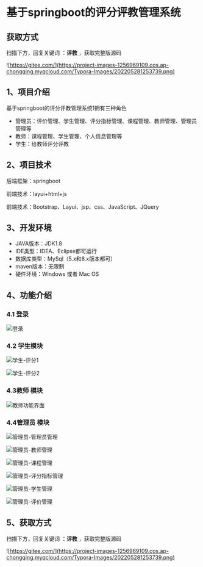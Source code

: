 # 基于springboot的评分评教管理系统

## 获取方式

扫描下方，回复关键词  ：**评教** ，获取完整版源码

![https://gitee.com/](https://project-images-1256969109.cos.ap-chongqing.myqcloud.com/Typora-Images/202205281253739.png)

## 1、项目介绍

基于springboot的评分评教管理系统1拥有三种角色

- 管理员：评价管理、学生管理、评分指标管理、课程管理、教师管理、管理员管理等
- 教师：课程管理、学生管理、个人信息管理等
- 学生：给教师评分评教


## 2、项目技术

后端框架：springboot

前端技术：layui+html+js

前端技术：Bootstrap、Layui、jsp、css、JavaScript、JQuery

## 3、开发环境

- JAVA版本：JDK1.8
- IDE类型：IDEA、Eclipse都可运行
- 数据库类型：MySql（5.x和8.x版本都可） 
- maven版本：无限制
- 硬件环境：Windows 或者 Mac OS


## 4、功能介绍

### 4.1 登录

![登录](https://project-images-1256969109.cos.ap-chongqing.myqcloud.com/Typora-Images/202208091056856.jpg)

### 4.2 学生模块

![学生-评分1](https://project-images-1256969109.cos.ap-chongqing.myqcloud.com/Typora-Images/202208091057257.jpg)

![学生-评分2](https://project-images-1256969109.cos.ap-chongqing.myqcloud.com/Typora-Images/202208091057145.jpg)

### 4.3教师 模块

![教师功能界面](https://project-images-1256969109.cos.ap-chongqing.myqcloud.com/Typora-Images/202208091057617.jpg)

### 4.4管理员 模块

![管理员-管理员管理](https://project-images-1256969109.cos.ap-chongqing.myqcloud.com/Typora-Images/202208091057569.jpg)

![管理员-教师管理](https://project-images-1256969109.cos.ap-chongqing.myqcloud.com/Typora-Images/202208091057368.jpg)

![管理员-课程管理](https://project-images-1256969109.cos.ap-chongqing.myqcloud.com/Typora-Images/202208091057235.jpg)

![管理员-评分指标管理](https://project-images-1256969109.cos.ap-chongqing.myqcloud.com/Typora-Images/202208091057669.jpg)

![管理员-学生管理](https://project-images-1256969109.cos.ap-chongqing.myqcloud.com/Typora-Images/202208091057407.jpg)

![管理员-评价管理](https://project-images-1256969109.cos.ap-chongqing.myqcloud.com/Typora-Images/202208091057105.jpg)

## 5、获取方式

扫描下方，回复关键词  ：**评教** ，获取完整版源码



![https://gitee.com/](https://project-images-1256969109.cos.ap-chongqing.myqcloud.com/Typora-Images/202205281253739.png)

